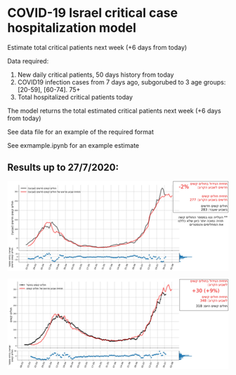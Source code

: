 # COVID-19 Israel critical case hospitalization model

Estimate total critical patients next week (+6 days from today)

Data required:
1. New daily critical patients, 50 days history from today
2. COVID19 infection cases from 7 days ago, subgorubed to 3 age groups: [20-59], [60-74]. 75+
3. Total hospitalized critical patients today

The model returns the total estimated critical patients next week (+6 days from today)    
       
See data file for an example of the required format

See exmample.ipynb for an example estimate


## Results up to 27/7/2020:

![](/new_crit_pred.jpg?raw=true "New Critical prediction")


![](/total_crit_pred.jpg?raw=true "Total Critical prediction")




